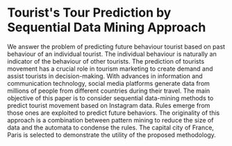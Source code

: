 # Tourist's Tour Prediction by Sequential Data Mining Approach

We answer the problem of predicting future behaviour tourist based on past behaviour of an individual tourist. The individual behaviour is naturally an indicator of the behaviour of other tourists. The prediction of tourists movement has a crucial role in tourism marketing to create demand and assist tourists in decision-making. With advances in information and communication technology, social media platforms generate data from millions of people from different countries during their travel. The main objective of this paper is to consider sequential
data-mining methods to predict tourist movement based on Instagram data. Rules emerge from those ones are exploited to predict future behaviors. The originality of this approach is a combination between pattern mining to reduce the size of data and the automata to condense the rules. The capital city of France, Paris is selected to demonstrate the utility of the proposed methodology.
